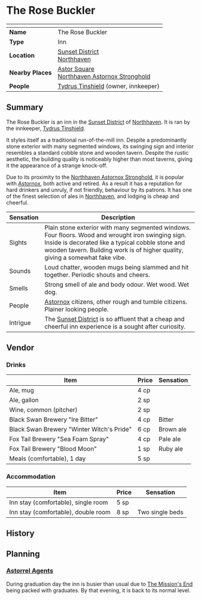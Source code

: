 # The Rose Buckler

| []() | |
| --- | --- |
| **Name** | The Rose Buckler |
| **Type** | Inn |
| **Location** | [Sunset District](../../districts/sunset-district.md)<br />[Northhaven](../../cities/northhaven.md) |
| **Nearby Places** | [Astor Square](../../structures/astor-square.md)<br />[Northhaven Astornox Stronghold](../../strongholds/northhaven-astornox-stronghold.md) |
| **People** | [Tydrus Tinshield](../../../people/tydrus-tinshield.md) (owner, innkeeper) |

## Summary

The Rose Buckler is an inn in the [Sunset District](../../districts/sunset-district.md) of [Northhaven](../../cities/northhaven.md). It is ran by the innkeeper, [Tydrus Tinshield](../../../people/tydrus-tinshield.md).

It styles itself as a traditional run-of-the-mill inn. Despite a predominantly stone exterior with many segmented windows, its swinging sign and interior resembles a standard cobble stone and wooden tavern. Despite the rustic aesthetic, the building quality is noticeably higher than most taverns, giving it the appearance of a strange knock-off.

Due to its proximity to the [Northhaven Astornox Stronghold](../../strongholds/northhaven-astornox-stronghold.md), it is popular with [Astornox](../../../civilisations/kingdom-of-astor/organisations/astornox.md), both active and retired. As a result it has a reputation for hard drinkers and unruly, if not friendly, behaviour by its patrons. It has one of the finest selection of ales in [Northhaven](../../cities/northhaven.md), and lodging is cheap and cheerful.

| Sensation | Description |
| ---- | --- |
| Sights | Plain stone exterior with many segmented windows. Four floors. Wood and wrought iron swinging sign. Inside is decorated like a typical cobble stone and wooden tavern. Building work is of higher quality, giving a somewhat fake vibe. |
| Sounds | Loud chatter, wooden mugs being slammed and hit together. Periodic shouts and cheers. |
| Smells | Strong smell of ale and body odour. Wet wood. Wet dog. |
| People | [Astornox](../../../civilisations/kingdom-of-astor/organisations/astornox.md) citizens, other rough and tumble citizens. Plainer looking people. |
| Intrigue | The [Sunset District](../../districts/sunset-district.md) is so affluent that a cheap and cheerful inn experience is a sought after curiosity. |

## Vendor

### Drinks

| Item | Price | Sensation |
| --- | --- | --- |
| Ale, mug | 4 cp |
| Ale, gallon | 2 sp |
| Wine, common (pitcher) | 2 sp |
| Black Swan Brewery "Ire Bitter" | 4 cp | Bitter |
| Black Swan Brewery "Winter Witch's Pride" | 6 cp | Brown ale |
| Fox Tail Brewery "Sea Foam Spray" | 4 cp | Pale ale |
| Fox Tail Brewery "Blood Moon" | 1 sp | Ruby ale |
| Meals (comfortable), 1 day | 5 sp |

### Accommodation

| Item | Price | Sensation |
| --- | --- | --- |
| Inn stay (comfortable), single room | 5 sp |
| Inn stay (comfortable), double room | 8 sp | Two single beds |

## History

## Planning

### [Astorrel Agents](../../../../campaigns/astorrel-agents/README.md)

During graduation day the inn is busier than usual due to [The Mission's End](the-missions-end.md) being packed with graduates. By that evening, it is back to its normal level.
